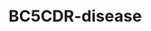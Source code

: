 # BC5CDR-disease
 
<!-- MARKDOWN-AUTO-DOCS:START (CODE:src=../../../../ekorpkit/resources/datasets/t5/BC5CDR-disease.yaml) --> 
<!-- MARKDOWN-AUTO-DOCS:END -->
